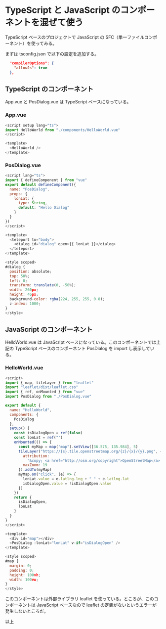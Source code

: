 # TypeScript と JavaScript のコンポーネントを混ぜて使う

TypeScript ベースのプロジェクトで JavaScript の SFC（単一ファイルコンポーネント）を使ってみる。

まずは tsconfig.json で以下の設定を追加する。

```json
  "compilerOptions": {
    "allowJs": true
  },
```

## TypeScript のコンポーネント

App.vue と PosDialog.vue は TypeScript ベースになっている。

### App.vue

```js
<script setup lang="ts">
import HelloWorld from "./components/HelloWorld.vue"
</script>

<template>
  <HelloWorld />
</template>
```

### PosDialog.vue

```js
<script lang="ts">
import { defineComponent } from "vue"
export default defineComponent({
  name: "PosDialog",
  props: {
    lonLat: {
      type: String,
      default: "Hello Dialog"
    }
  }
})
</script>

<template>
  <teleport to="body">
    <dialog id="dialog" open>{{ lonLat }}</dialog>
  </teleport>
</template>

<style scoped>
#dialog {
  position: absolute;
  top: 50%;
  left: 0;
  transform: translate(0, -50%);
  width: 260px;
  height: 46px;
  background-color: rgba(224, 255, 255, 0.8);
  z-index: 1000;
}
</style>
```

## JavaScript のコンポーネント

HelloWorld.vue は JavaScript ベースになっている。このコンポーネントでは上記の TypeScript ベースのコンポーネント PosDialog を import し表示している。

### HelloWorld.vue

```js
<script>
import { map, tileLayer } from "leaflet"
import "leaflet/dist/leaflet.css"
import { ref, onMounted } from "vue"
import PosDialog from "./PosDialog.vue"

export default {
  name: "HelloWorld",
  components: {
    PosDialog
  },
  setup() {
    const isDialogOpen = ref(false)
    const lonLat = ref("")
    onMounted(() => {
      const myMap = map("map").setView([36.575, 135.984], 5)
      tileLayer("https://{s}.tile.openstreetmap.org/{z}/{x}/{y}.png", {
        attribution:
          '&copy; <a href="http://osm.org/copyright">OpenStreetMap</a> contributors',
        maxZoom: 19
      }).addTo(myMap)
      myMap.on("click", (e) => {
        lonLat.value = e.latlng.lng + " " + e.latlng.lat
        isDialogOpen.value = !isDialogOpen.value
      })
    })
    return {
      isDialogOpen,
      lonLat
    }
  }
}
</script>

<template>
  <div id="map"></div>
  <PosDialog :lonLat="lonLat" v-if="isDialogOpen" />
</template>

<style scoped>
#map {
  margin: 0;
  padding: 0;
  height: 100vh;
  width: 100vw;
}
</style>
```

このコンポーネントは外部ライブラリ leaflet を使っている。ところが、このコンポーネントは JavaScript ベースなので leaflet の定義がないというエラーが発生しないところだ。

以上
